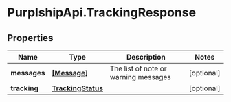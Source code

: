 # PurplshipApi.TrackingResponse

## Properties

Name | Type | Description | Notes
------------ | ------------- | ------------- | -------------
**messages** | [**[Message]**](Message.md) | The list of note or warning messages | [optional] 
**tracking** | [**TrackingStatus**](TrackingStatus.md) |  | [optional] 


